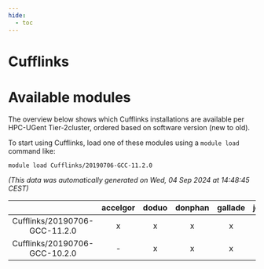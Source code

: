 ```yaml
---
hide:
  - toc
---
```


Cufflinks
=========

# Available modules


The overview below shows which Cufflinks installations are available per HPC-UGent Tier-2cluster, ordered based on software version (new to old).

To start using Cufflinks, load one of these modules using a `module load` command like:

```shell
module load Cufflinks/20190706-GCC-11.2.0
```

*(This data was automatically generated on Wed, 04 Sep 2024 at 14:48:45 CEST)*  

| |accelgor|doduo|donphan|gallade|joltik|shinx|skitty|
| :---: | :---: | :---: | :---: | :---: | :---: | :---: | :---: |
|Cufflinks/20190706-GCC-11.2.0|x|x|x|x|x|-|x|
|Cufflinks/20190706-GCC-10.2.0|-|x|x|x|x|-|x|
